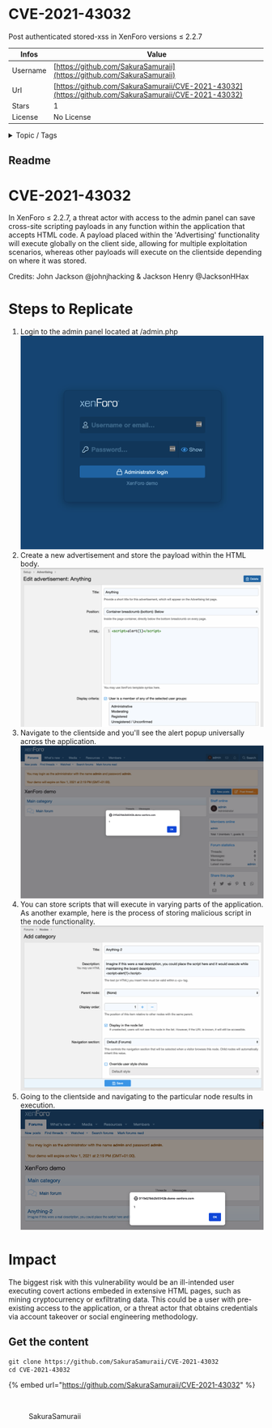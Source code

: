 # CVE-2021-43032

Post authenticated stored-xss in XenForo versions ≤ 2.2.7

| Infos    | Value                                                              |
| -------- | -------------------------------------------------------------------|
| Username | [https://github.com/SakuraSamuraii](https://github.com/SakuraSamuraii) |
| Url      | [https://github.com/SakuraSamuraii/CVE-2021-43032](https://github.com/SakuraSamuraii/CVE-2021-43032)                                               |
| Stars    | 1                                                          |
| License  | No License                                                        |

<details>

<summary>Topic / Tags</summary>

* cve-2021-43032* stored-xss-exploit* xenforo* xenforo2

</details>

## Readme

# CVE-2021-43032
In XenForo ≤ 2.2.7, a threat actor with access to the admin panel can save cross-site scripting payloads in any function within the application that accepts HTML code. A payload placed within the 'Advertising' functionality will execute globally on the client side, allowing for multiple exploitation scenarios, whereas other payloads will execute on the clientside depending on where it was stored.

Credits: John Jackson @johnjhacking & Jackson Henry @JacksonHHax
# Steps to Replicate
1. Login to the admin panel located at /admin.php
![Admin Panel](https://github.com/SakuraSamuraii/CVE-2021-43032/blob/main/1.png?raw=true)
2. Create a new advertisement and store the payload <script>alert(1)</script> within the HTML body.
![Advertisement PoC](https://github.com/SakuraSamuraii/CVE-2021-43032/blob/main/2.png?raw=true)
3. Navigate to the clientside and you'll see the alert popup universally across the application.
![Alert 1](https://github.com/SakuraSamuraii/CVE-2021-43032/blob/main/3.png?raw=true)
4. You can store scripts that will execute in varying parts of the application. As another example, here is the process of storing malicious script in the node functionality.
![Node PoC](https://github.com/SakuraSamuraii/CVE-2021-43032/blob/main/4.png?raw=true)
5. Going to the clientside and navigating to the particular node results in execution.
![Alert 2](https://github.com/SakuraSamuraii/CVE-2021-43032/blob/main/5.png?raw=true)
# Impact
The biggest risk with this vulnerability would be an ill-intended user executing covert actions embeded in extensive HTML pages, such as mining cryptocurrency or exfiltrating data. This could be a user with pre-existing access to the application, or a threat actor that obtains credentials via account takeover or social engineering methodology. 



## Get the content

```
git clone https://github.com/SakuraSamuraii/CVE-2021-43032
cd CVE-2021-43032
```

{% embed url="https://github.com/SakuraSamuraii/CVE-2021-43032" %}

<figure><img src="https://avatars.githubusercontent.com/u/90020213?v=4" alt=""><figcaption><p>SakuraSamuraii</p></figcaption></figure>

